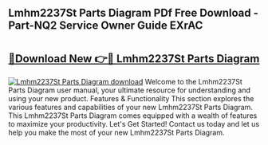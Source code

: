 ## Lmhm2237St Parts Diagram PDf Free Download - Part-NQ2 Service Owner Guide EXrAC

# <h2><a href="http://dfuajr4.blite.top/?on=Lmhm2237St+Parts+Diagram">🔗Download New 👉🔴 Lmhm2237St Parts Diagram</a></h2>

[![Lmhm2237St Parts Diagram download](https://i.imgur.com/lujVjoI.png)](http://dfuajr4.blite.top/?on=Lmhm2237St+Parts+Diagram)
Welcome to the Lmhm2237St Parts Diagram user manual, your ultimate resource for understanding and using your new product. Features & Functionality This section explores the various features and capabilities of your new Lmhm2237St Parts Diagram. This Lmhm2237St Parts Diagram comes equipped with a wealth of features to maximize your productivity. Let's Get Started! Contact us today and let us help you make the most of your new Lmhm2237St Parts Diagram.
